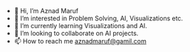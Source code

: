 - 👋 Hi, I’m Aznad Maruf
- 👀 I’m interested in Problem Solving, AI, Visualizations etc.
- 🌱 I’m currently learning Visualizations and AI.
- 💞️ I’m looking to collaborate on AI projects.
- 📫 How to reach me aznadmaruf@gamil.com

<!---
Aznad-Maruf/Aznad-Maruf is a ✨ special ✨ repository because its `README.md` (this file) appears on your GitHub profile.
You can click the Preview link to take a look at your changes.
--->
